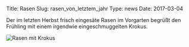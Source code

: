 Title: Rasen
Slug: rasen_von_letztem_jahr
Type: news
Date: 2017-03-04

Der im letzten Herbst frisch eingesäte Rasen im Vorgarten begrüßt den
Frühling mit einem irgendwie eingeschmuggelten Krokus.

<img src="/images/17_mar.png" alt="Rasen mit Krokus"/>

